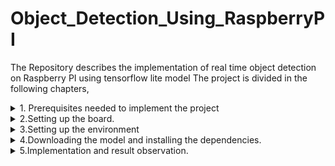 # Object_Detection_Using_RaspberryPI
The Repository describes the implementation of real time object detection on Raspberry PI using tensorflow lite model
The project is divided in the following chapters,
<details>
  <summary>1. Prerequisites needed to implement the project</summary>
For this project, a Raspberry Pi board, an external monitor, a keyboard, and a mouse are required to interact with the board. Alternatively, the board can be accessed by connecting it directly to a laptop, but the method for accessing the board differs in this case. We will discuss that approach in another repository.
  
![2024-12-06-15-08-47-192 1](https://github.com/user-attachments/assets/44fd84db-a7b4-4333-82db-d2d264a98fcc)

The Raspberry Pi board used in this project is the Model 3 B version. To connect the monitor, use an HDMI cable, and similarly, USB ports can be used to connect other peripherals such as the mouse, keyboard, and camera. Refer to the image provided to ensure the hardware connections are set up correctly.

</details>

<details>
  <summary>2.Setting up the board.</summary>

  1. Raspbery Pi Image <a href="https://www.raspberrypi.com/software/operating-systems/" target="_blank">Download here</a>
  Once the imager is download, user need to have an SD card over which the ISO file i.e image file needs to be burned.

![image](https://github.com/user-attachments/assets/ecc76540-a165-4dc6-a6d6-9949f387b970)

Select the operating system (OS) you wish to burn onto the SD card. For this project, I have used Raspberry Pi OS (64-bit), which is highly versatile and suitable for most applications. Please note that burning the OS onto the SD card will erase all existing data on it, so ensure you back up any important files beforehand.

![image](https://github.com/user-attachments/assets/4e7e79fe-0d6c-4753-9222-7aed4edb21c9)

Once the OS i.e ISO file is burned to the card, we will establish the hardware connection as discussed in the previous chapter. Once that is done we need to enable the camera settings and test whether the board is able to access the camera or not, for that we will click a picture, the same is demonstrated below.
Updating the Raspberry PI we need to run the following commands 

```
sudo apt-get update
sudo apt-get upgrade
```

![Screenshot 2024-12-06 152200](https://github.com/user-attachments/assets/1ecd7f59-b54f-4d3e-9c3a-6157ab01ef19)

</details>

<details>
  <summary>3.Setting up the environment</summary>
Once this is done we will proceed towards setting up the virtual environment, this holds the tensorflow lite dependencies and prevents the project to intervene the other projects.
  
```
sudo pip3 install virtualenv
```


After installing this we will make a new environment, to work on our project this is akin to creating a separate workspace for a new project.

```
python3 -m venv <new_env_name>-env
```

![Screenshot 2024-12-06 153026](https://github.com/user-attachments/assets/df93b119-fe33-4865-8409-4cef28bd83b9)

Activate the environment using 
```
source acitvate <new_env_name>-env/bin/activate
```
Everytime user closes the window, user needs to activate the environment using the above command 
</details>

<details>
  <summary>4.Downloading the model and installing the dependencies.</summary>
Now we need to install the dependencies which can be installed by running the shell script in terminal. The shell script is provided in the files section.
Just run the shell script using the command 

```
bash get_pi_requirements.sh
```
When the script is finished and tensorflow and opencv both are installed on the system and it will occupy around 400MB of space.

Once the model dependencies are installed, we need to download the model, the model which is used here is coco_ssd_mobilenet_v1_1.0_quant_2018_06_29,

The model file and the label file can be downloaded from the repo, it contains the model file and label file.

![Screenshot 2024-12-06 154848](https://github.com/user-attachments/assets/504d89a0-c3dc-43a9-9314-2837d693084d)

The same can be downloaded from 

<a href="storage.googleapis.com/download.tensorflow.org/models/tflite/coco_ssd_mobilenet_v1_1.0_quant_2018_06_29.zip" target="_blank">Model_files</a>

  The coco_ssd_mobilenet_v1_1.0_quant_2018_06_29 is a pre-trained object detection model from TensorFlow Lite that is optimized for mobile and embedded devices.
  
 # Model Architecture:
  - Based on SSD (Single Shot MultiBox Detector) for object detection.
  - Uses MobileNetV1 as the backbone network for feature extraction, which is lightweight and efficient.
 # Data Set:
  - Trained on the COCO (Common Objects in Context) dataset, which contains 80 classes of common objects such as people, animals, and everyday items.
 # Data Set: 
  - Post-training quantization is applied to reduce the model size and improve inference speed without significant loss of accuracy
  - This makes it suitable for deployment on devices with limited computational resources, like microcontrollers and mobile devices.
# Model Input and Output:
Input:
 - A single image, typically resized to 300x300 pixels.
 - The input image should be normalized (e.g., pixel values between 0 and 1).
Output: 
  A list of detected objects, including:
   - Bounding box coordinates (normalized values).
   - Class index (integer corresponding to the detected object category).
   - Detection confidence score (between 0 and 1).
# Size details
   - Small model size (~4 MB) due to quantization, making it efficient to load and run on constrained devices.
</details>

<details>
  <summary>5.Implementation and result observation.</summary>



https://github.com/user-attachments/assets/d6c40dfb-6051-45e4-8037-5ecf1c49248b


</details>

